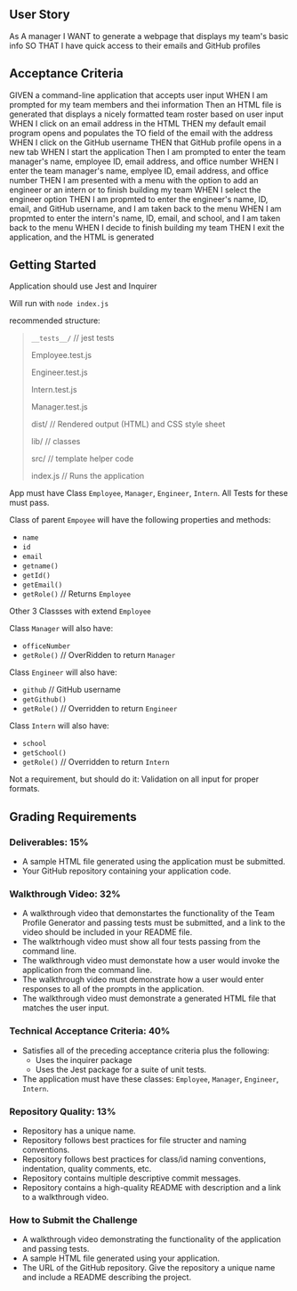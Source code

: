 ## User Story

As A manager
I WANT to generate a webpage that displays my team's basic info
SO THAT I have quick access to their emails and GitHub profiles

## Acceptance Criteria

GIVEN a command-line application that accepts user input
WHEN I am prompted for my team members and thei information
Then an HTML file is generated that displays a nicely formatted team roster based on user input
WHEN I click on an email address in the HTML
THEN my default email program opens and populates the TO field of the email with the address
WHEN I click on the GitHub username
THEN that GitHub profile opens in a new tab
WHEN I start the application
Then I am prompted to enter the team manager's name, employee ID, email address, and office number
WHEN I enter the team manager's name, emplyee ID, email address, and office number
THEN I am presented with a menu with the option to add an engineer or an intern or to finish building my team
WHEN I select the engineer option
THEN I am propmted to enter the engineer's name, ID, email, and GitHub username, and I am taken back to the menu
WHEN I am propmted to enter the intern's name, ID, email, and school, and I am taken back to the menu
WHEN I decide to finish building my team
THEN I exit the application, and the HTML is generated

## Getting Started

Application should use Jest and Inquirer

Will run with `node index.js`

recommended structure:

> `__tests__/`    // jest tests
>
> Employee.test.js
>
> Engineer.test.js
>
> Intern.test.js
>
> Manager.test.js
>
> dist/         // Rendered output (HTML) and CSS style sheet
>
> lib/          // classes
>
> src/          // template helper code
>
>index.js        // Runs the application

App must have Class `Employee`, `Manager`, `Engineer`, `Intern`. All Tests for these must pass.

Class of parent `Empoyee` will have the following properties and methods:
* `name`
* `id`
* `email`
* `getname()`
* `getId()`
* `getEmail()`
* `getRole()` // Returns `Employee`

Other 3 Classses with extend `Employee`

Class `Manager` will also have:
* `officeNumber`
* `getRole()` // OverRidden to return `Manager`

Class `Engineer` will also have:
* `github` // GitHub username
* `getGithub()`
* `getRole()` // Overridden to return `Engineer`

Class `Intern` will also have:
* `school`
* `getSchool()`
* `getRole()` // Overridden to return `Intern`

Not a requirement, but should do it: Validation on all input for proper formats.

## Grading Requirements

### Deliverables: 15%

* A sample HTML file generated using the application must be submitted.
* Your GitHub repository containing your application code.

### Walkthrough Video: 32%

* A walkthrough video that demonstartes the functionality of the Team Profile Generator and passing tests must be submitted, and a link to the video should be included in your README file.
* The walktrhough video must show all four tests passing from the command line.
* The walkthrough video must demonstate how a user would invoke the application from the command line.
* The walkthrough video must demonstrate how a user would enter responses to all of the prompts in the application.
* The walkthrough video must demonstrate a generated HTML file that matches the user input.

### Technical Acceptance Criteria: 40%

* Satisfies all of the preceding acceptance criteria plus the following:
    * Uses the inquirer package
    * Uses the Jest package for a suite of unit tests.
* The application must have these classes: `Employee`, `Manager`, `Engineer`, `Intern`.

### Repository Quality: 13%

* Repository has a unique name.
* Repository follows best practices for file structer and naming conventions.
* Repository follows best practices for class/id naming conventions, indentation, quality comments, etc.
* Repository contains multiple descriptive commit messages.
* Repository contains a high-quality README with description and a link to a walkthrough video.

### How to Submit the Challenge

* A walkthrough video demonstrating the functionality of the application and passing tests.
* A sample HTML file generated using your application.
* The URL of the GitHub repository. Give the repository a unique name and include a README describing the project.